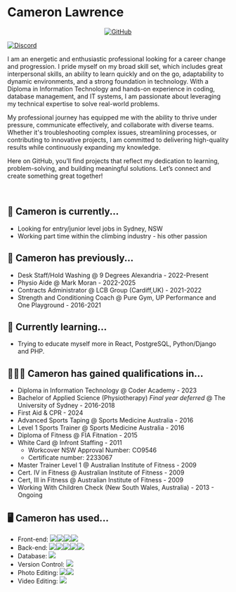 # Cameron Lawrence

<p align="center">
    <a
    href="https://github.com/cameronjohn89"
    target="_blank">
    <img
      alt="GitHub"
      src="https://img.shields.io/badge/github-%23181717.svg?&style=for-the-badge&logo=github&logoColor=white"
    />
  </a>

  <a
  href="https://discordapp.com/users/cameronjohn89#3491"
  target="_blank">
  <img
    alt="Discord"
    src="https://img.shields.io/badge/Discord-%235865F2.svg?style=for-the-badge&logo=discord&logoColor=white"
    />
    </a>
</p>

I am an energetic and enthusiastic professional looking for a career change and progression. I pride myself on my broad skill set, which includes great interpersonal skills, an ability to learn quickly and on the go, adaptability to dynamic environments, and a strong foundation in technology. With a Diploma in Information Technology and hands-on experience in coding, database management, and IT systems, I am passionate about leveraging my technical expertise to solve real-world problems.

My professional journey has equipped me with the ability to thrive under pressure, communicate effectively, and collaborate with diverse teams. Whether it's troubleshooting complex issues, streamlining processes, or contributing to innovative projects, I am committed to delivering high-quality results while continuously expanding my knowledge.

Here on GitHub, you’ll find projects that reflect my dedication to learning, problem-solving, and building meaningful solutions. Let’s connect and create something great together!

<br />

## 🔭 Cameron is currently...

- Looking for entry/junior level jobs in Sydney, NSW
- Working part time within the climbing industry - his other passion

## 💬 Cameron has previously...

- Desk Staff/Hold Washing @ 9 Degrees Alexandria - 2022-Present
- Physio Aide @ Mark Moran - 2022-2025
- Contracts Administrator @ LCB Group (Cardiff,UK) - 2021-2022
- Strength and Conditioning Coach @ Pure Gym, UP Performance and One Playground - 2016-2021


## 🌱 Currently learning...

- Trying to educate myself more in React, PostgreSQL, Python/Django and PHP.

## 👨🏼‍🎓 Cameron has gained qualifications in...

- Diploma in Information Technology @ Coder Academy - 2023
- Bachelor of Applied Science (Physiotherapy) *Final year deferred* @ The University of Sydney - 2016-2018
- First Aid & CPR - 2024
- Advanced Sports Taping @ Sports Medicine Australia - 2016
- Level 1 Sports Trainer @ Sports Medicine Australia - 2016
- Diploma of Fitness @ FIA Fitnation - 2015
- White Card @ Infront Staffing - 2011
    - Workcover NSW Approval Number: CO9546
    - Certificate number: 2233067
- Master Trainer Level 1 @ Australian Institute of Fitness - 2009
- Cert. IV in Fitness @ Australian Institute of Fitness - 2009
- Cert, III in Fitness @ Australian Institute of Fitness - 2009
- Working With Children Check (New South Wales, Australia) - 2013 - Ongoing

## 🖥️ Cameron has used...

- Front-end: <img src="https://img.shields.io/badge/HTML5-181717?logo=html5&logoColor=white&labelColor=E34F26" /><img src="https://img.shields.io/badge/CSS3-181717?logo=css3&logoColor=white&labelColor=1572B6" /><img src="https://img.shields.io/badge/JavaScript-323330?logo=javascript&logoColor=F7DF1E" /><img src="https://img.shields.io/badge/React-20232A?logo=react&logoColor=61DAFB" /> 
- Back-end: <img src="https://img.shields.io/badge/NodeJS-181717?logo=nodedotjs&logoColor=white&labelColor=339933" /><img src="https://img.shields.io/badge/ExpressJS-181717?logo=express&logoColor=white&labelColor=000000" /><img src="https://img.shields.io/badge/Python-181717?logo=python&logoColor=white&labelColor=3776AB" /><img src="https://img.shields.io/badge/Flask-181717?logo=flask&logoColor=white" /><img src="https://img.shields.io/badge/C%23-181717?logo=csharp&logoColor=white&labelColor=239120" />
- Database: <img src="https://img.shields.io/badge/PostgreSQL-181717?logo=postgresql&logoColor=white&labelColor=4169E1" />
- Version Control: <img src="https://img.shields.io/badge/Github-181717?logo=github&logoColor=white" />
- Photo Editing: <img src="https://img.shields.io/badge/Adobe-Photoshop-blue?logo=adobephotoshop&logoColor=white" /><img src="https://img.shields.io/badge/Adobe-Lightroom-darkblue?logo=adobelightroom&logoColor=white"/>
- Video Editing: <img src="https://img.shields.io/badge/Adobe-Premiere_Pro-purple?logo=adobepremierepro&logoColor=white"/>
